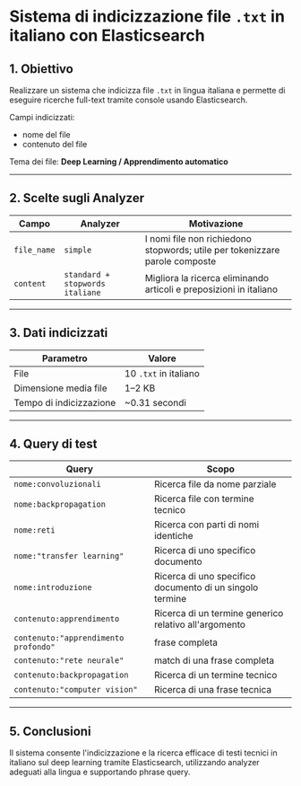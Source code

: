 # Sistema di indicizzazione file `.txt` in italiano con Elasticsearch

## 1. Obiettivo
Realizzare un sistema che indicizza file `.txt` in lingua italiana e permette di eseguire ricerche full-text tramite console usando Elasticsearch.

Campi indicizzati:
- nome del file
- contenuto del file

Tema dei file: **Deep Learning / Apprendimento automatico**

---

## 2. Scelte sugli Analyzer

| Campo | Analyzer | Motivazione |
|---|---|---|
`file_name` | `simple` | I nomi file non richiedono stopwords; utile per tokenizzare parole composte |
`content` | `standard + stopwords italiane` | Migliora la ricerca eliminando articoli e preposizioni in italiano |

---

## 3. Dati indicizzati

| Parametro | Valore |
|---|---|
File | 10 `.txt` in italiano  
Dimensione media file | 1–2 KB  
Tempo di indicizzazione | ~0.31 secondi  

---

## 4. Query di test

| Query | Scopo |
|---|---|
`nome:convoluzionali` | Ricerca file da nome parziale
`nome:backpropagation` | Ricerca file con termine tecnico 
`nome:reti` | Ricerca con parti di nomi identiche
`nome:"transfer learning"` | Ricerca di uno specifico documento
`nome:introduzione` | Ricerca di uno specifico documento di un singolo termine
`contenuto:apprendimento` | Ricerca di un termine generico relativo all'argomento 
`contenuto:"apprendimento profondo"` | frase completa  
`contenuto:"rete neurale"` | match di una frase completa
`contenuto:backpropagation` | Ricerca di un termine tecnico
`contenuto:"computer vision"` | Ricerca di una frase tecnica 

---

## 5. Conclusioni
Il sistema consente l'indicizzazione e la ricerca efficace di testi tecnici in italiano sul deep learning tramite Elasticsearch, utilizzando analyzer adeguati alla lingua e supportando phrase query.
